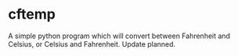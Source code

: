 # cftemp
A simple python program which will convert between Fahrenheit and Celsius, or Celsius and Fahrenheit.
Update planned.
